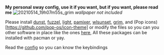 **My personal sway config, use it if you want, but if you want, please read me**
![20210514_19h07m55s_grim](https://user-images.githubusercontent.com/63064071/118342428-b87d2e00-b4f9-11eb-83d5-dedab1419872.png)
*wallpaper not included*

Please install [dunst](https://github.com/dunst-project/dunst), [fuzzel](https://codeberg.org/dnkl/fuzzel), [light](https://github.com/haikarainen/light), [pamixer](https://github.com/cdemoulins/pamixer), [wlsunset](https://git.sr.ht/~kennylevinsen/wlsunset), [grim](https://github.com/emersion/grim), and (Pop icons)[https://github.com/pop-os/icon-theme] or modify the files so you can you other software in place like the ones [here](https://github.com/swaywm/sway/wiki/i3-Migration-Guide), All these packages can be installed with pacman or yay.

Read the [config](https://github.com/Richardsilsa/ctransparent-sway/blob/main/sway/config) so you can know the keybindings
